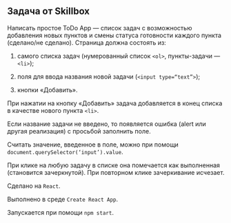 ## Задача от Skillbox

Написать простое ToDo App — список задач с возможностью добавления новых пунктов и смены статуса готовности каждого пункта (сделано/не сделано). Страница должна состоять из:

1. самого списка задач (нумерованный список `<ol>`, пункты-задачи — `<li>`);

2. поля для ввода названия новой задачи (`<input type=“text”>`);

3. кнопки «Добавить».

При нажатии на кнопку «Добавить» задача добавляется в конец списка в качестве нового пункта `<li>`.

Если название задачи не введено, то появляется ошибка (alert или другая реализация) с просьбой заполнить поле.

Считать значение, введенное в поле, можно при помощи `document.querySelector(‘input’).value`.

При клике на любую задачу в списке она помечается как выполненная (становится зачеркнутой). При повторном клике зачеркивание исчезает.


Сделано на `React`.

Выполнено в среде `Create React App`.

Запускается при помощи `npm start`.

